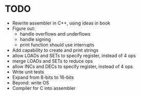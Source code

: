 # TODO
* Rewrite assembler in C++, using ideas in book
* Figure out:
  * handle overflows and underflows
  * handle signing
  * print function should use interrupts
* Add capability to create and print strings
* allow LOADs and SETs to specify register, instead of 4 ops
* merge LOADs and SETs to reduce ops
* allow INCs and DECs to specify register, instead of 4 ops
* Write unit tests
* Expand from 8-bits to 16-bits
* Beyond: write OS
* Compiler for C into assembler
